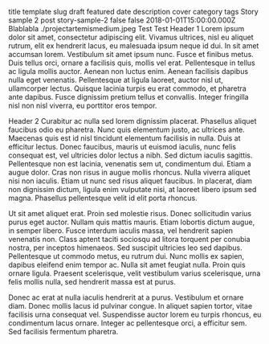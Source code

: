 title	template	slug	draft	featured	date	description	cover	category	tags
Story sample 2
post
story-sample-2
false
false
2018-01-01T15:00:00.000Z
Blablabla
./projectartemismedium.jpeg
Test
Test
Header 1
Lorem ipsum dolor sit amet, consectetur adipiscing elit. Vivamus ultrices, nisl eu aliquet rutrum, elit ex hendrerit lacus, eu malesuada ipsum neque id dui. In sit amet accumsan lorem. Vestibulum sit amet ipsum nunc. Fusce et finibus metus. Duis tellus orci, ornare a facilisis quis, mollis vel erat. Pellentesque in tellus ac ligula mollis auctor. Aenean non luctus enim. Aenean facilisis dapibus nulla eget venenatis. Pellentesque at ligula laoreet, auctor nisl ut, ullamcorper lectus. Quisque lacinia turpis eu erat commodo, et pharetra ante dapibus. Fusce dignissim pretium tellus et convallis. Integer fringilla nisl non nisl viverra, eu porttitor eros tempor.

Header 2
Curabitur ac nulla sed lorem dignissim placerat. Phasellus aliquet faucibus odio eu pharetra. Nunc quis elementum justo, ac ultrices ante. Maecenas quis est id nisl tincidunt elementum facilisis in nulla. Duis at efficitur lectus. Donec faucibus, mauris ut euismod iaculis, nunc felis consequat est, vel ultricies dolor lectus a nibh. Sed dictum iaculis sagittis. Pellentesque non est lacinia, venenatis sem ut, condimentum dui. Etiam a augue dolor. Cras non risus in augue mollis rhoncus. Nulla viverra aliquet nisi non iaculis. Etiam ut nunc sed risus aliquet faucibus. In placerat, diam non dignissim dictum, ligula enim vulputate nisi, at laoreet libero ipsum sed magna. Phasellus pellentesque velit id elit porta rhoncus.

Ut sit amet aliquet erat. Proin sed molestie risus. Donec sollicitudin varius purus eget auctor. Nullam quis mattis mauris. Etiam lobortis dictum augue, in semper libero. Fusce interdum iaculis massa, vel hendrerit sapien venenatis non. Class aptent taciti sociosqu ad litora torquent per conubia nostra, per inceptos himenaeos. Sed suscipit ultricies leo sed dapibus. Pellentesque ut commodo metus, eu rutrum dui. Nunc mollis ex sapien, dapibus eleifend enim tempor ac. Nulla sit amet feugiat nulla. Proin quis ornare ligula. Praesent scelerisque, velit vestibulum varius scelerisque, urna felis mollis nulla, sed hendrerit massa est at purus.

Donec ac erat at nulla iaculis hendrerit at a purus. Vestibulum et ornare diam. Donec mollis lacus id pulvinar congue. In aliquet sapien tortor, vitae facilisis urna consequat vel. Suspendisse auctor lorem eu turpis rhoncus, eu condimentum lacus ornare. Integer ac pellentesque orci, a efficitur sem. Sed facilisis fermentum pharetra.